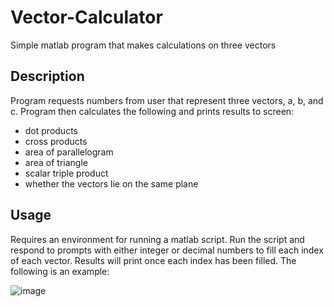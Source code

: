 # Vector-Calculator
Simple matlab program that makes calculations on three vectors

## Description

Program requests numbers from user that represent three vectors, a, b, and c. Program then calculates the following and prints results to screen:

- dot products
- cross products
- area of parallelogram
- area of triangle
- scalar triple product
- whether the vectors lie on the same plane

## Usage

Requires an environment for running a matlab script. Run the script and respond to prompts with either integer or decimal numbers to fill each index of each vector. Results will print once each index has been filled. The following is an example:

![image](https://user-images.githubusercontent.com/98712154/178359721-9588bfe5-6662-409b-b36c-8f29d4f2c8e0.png)
